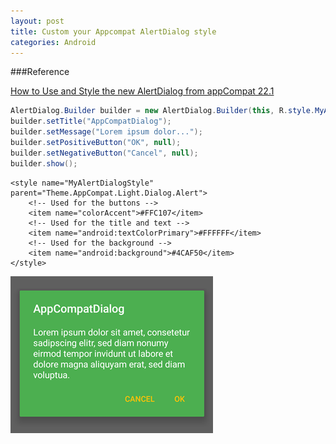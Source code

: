 ```yaml
---
layout: post
title: Custom your Appcompat AlertDialog style
categories: Android 
---
```


###Reference

[How to Use and Style the new AlertDialog from appCompat 22.1](http://stackoverflow.com/questions/29797134/how-to-use-and-style-the-new-alertdialog-from-appcompat-22-1)

```Java
AlertDialog.Builder builder = new AlertDialog.Builder(this, R.style.MyAlertDialogStyle);
builder.setTitle("AppCompatDialog");
builder.setMessage("Lorem ipsum dolor...");
builder.setPositiveButton("OK", null);
builder.setNegativeButton("Cancel", null);
builder.show();
```


```
<style name="MyAlertDialogStyle" parent="Theme.AppCompat.Light.Dialog.Alert">
    <!-- Used for the buttons -->
    <item name="colorAccent">#FFC107</item>
    <!-- Used for the title and text -->
    <item name="android:textColorPrimary">#FFFFFF</item>
    <!-- Used for the background -->
    <item name="android:background">#4CAF50</item>
</style>
```

![](/resources/image/alertstyle.png)